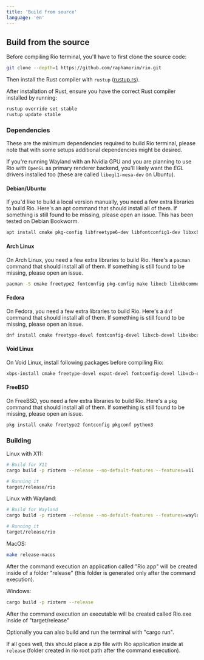 ```yaml
---
title: 'Build from source'
language: 'en'
---
```


## Build from the source

Before compiling Rio terminal, you'll have to first clone the source code:

```sh
git clone --depth=1 https://github.com/raphamorim/rio.git
```

Then install the Rust compiler with `rustup` ([rustup.rs](https://rustup.rs/)).

After installation of Rust, ensure you have the correct Rust compiler installed by running:

```sh
rustup override set stable
rustup update stable
```

### Dependencies

These are the minimum dependencies required to build Rio terminal, please note that with some setups additional dependencies might be desired.

If you're running Wayland with an Nvidia GPU and you are planning to use Rio with `OpenGL` as primary renderer backend, you'll likely want the _EGL_ drivers installed too (these are called `libegl1-mesa-dev` on Ubuntu).

#### Debian/Ubuntu

If you'd like to build a local version manually, you need a few extra libraries to build Rio. Here's an apt command that should install all of them. If something is still found to be missing, please open an issue. This has been tested on Debian Bookworm.

```sh
apt install cmake pkg-config libfreetype6-dev libfontconfig1-dev libxcb-xfixes0-dev libxkbcommon-dev python3
```

#### Arch Linux

On Arch Linux, you need a few extra libraries to build Rio. Here's a `pacman` command that should install all of them. If something is still found to be missing, please open an issue.

```sh
pacman -S cmake freetype2 fontconfig pkg-config make libxcb libxkbcommon python
```

#### Fedora

On Fedora, you need a few extra libraries to build Rio. Here's a `dnf` command that should install all of them. If something is still found to be missing, please open an issue.

```sh
dnf install cmake freetype-devel fontconfig-devel libxcb-devel libxkbcommon-devel g++
```

#### Void Linux

On Void Linux, install following packages before compiling Rio:

```sh
xbps-install cmake freetype-devel expat-devel fontconfig-devel libxcb-devel pkg-config python3
```

#### FreeBSD

On FreeBSD, you need a few extra libraries to build Rio. Here's a `pkg` command that should install all of them. If something is still found to be missing, please open an issue.

```sh
pkg install cmake freetype2 fontconfig pkgconf python3
```

### Building

Linux with X11:

```sh
# Build for X11
cargo build -p rioterm --release --no-default-features --features=x11

# Running it
target/release/rio
```

Linux with Wayland:

```sh
# Build for Wayland
cargo build -p rioterm --release --no-default-features --features=wayland

# Running it
target/release/rio
```

MacOS:

```sh
make release-macos
```

After the command execution an application called "Rio.app" will be created inside of a folder "release" (this folder is generated only after the command execution).

Windows:

```sh
cargo build -p rioterm --release
```

After the command execution an executable will be created called Rio.exe inside of "target/release"

Optionally you can also build and run the terminal with "cargo run".

If all goes well, this should place a zip file with Rio application inside at `release` (folder created in rio root path after the command execution).
